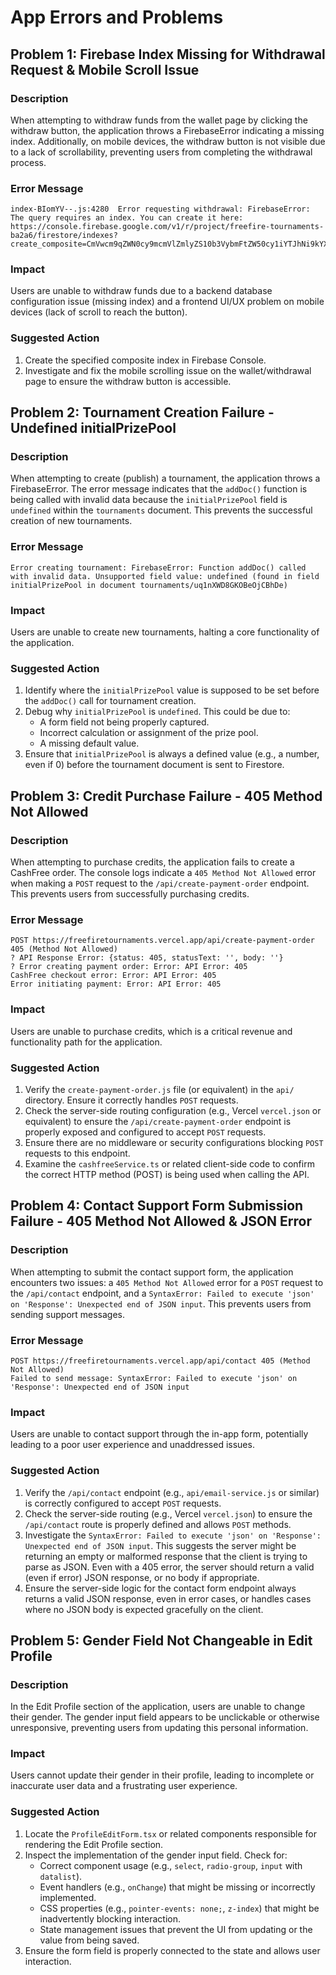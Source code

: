 # App Errors and Problems

## Problem 1: Firebase Index Missing for Withdrawal Request & Mobile Scroll Issue

### Description
When attempting to withdraw funds from the wallet page by clicking the withdraw button, the application throws a FirebaseError indicating a missing index. Additionally, on mobile devices, the withdraw button is not visible due to a lack of scrollability, preventing users from completing the withdrawal process.

### Error Message
```
index-BIomYV--.js:4280  Error requesting withdrawal: FirebaseError: The query requires an index. You can create it here: https://console.firebase.google.com/v1/r/project/freefire-tournaments-ba2a6/firestore/indexes?create_composite=CmVwcm9qZWN0cy9mcmVlZmlyZS10b3VybmFtZW50cy1iYTJhNi9kYXRhYmFzZXMvKGRlZmF1bHQpL2NvbGxlY3Rpb25Hcm91cHMvd2l0aGRyYXdhbFJlcXVlc3RzL2luZGV4ZXMvXxABGgoKBnVzZXJJZBABGg8KC3JlcXVlc3RlZEF0EAIaDAoIX19uYW1lX18QAg
```

### Impact
Users are unable to withdraw funds due to a backend database configuration issue (missing index) and a frontend UI/UX problem on mobile devices (lack of scroll to reach the button).

### Suggested Action
1. Create the specified composite index in Firebase Console.
2. Investigate and fix the mobile scrolling issue on the wallet/withdrawal page to ensure the withdraw button is accessible. 

## Problem 2: Tournament Creation Failure - Undefined initialPrizePool

### Description
When attempting to create (publish) a tournament, the application throws a FirebaseError. The error message indicates that the `addDoc()` function is being called with invalid data because the `initialPrizePool` field is `undefined` within the `tournaments` document. This prevents the successful creation of new tournaments.

### Error Message
```
Error creating tournament: FirebaseError: Function addDoc() called with invalid data. Unsupported field value: undefined (found in field initialPrizePool in document tournaments/uq1nXWD8GKOBeOjCBhDe)
```

### Impact
Users are unable to create new tournaments, halting a core functionality of the application.

### Suggested Action
1. Identify where the `initialPrizePool` value is supposed to be set before the `addDoc()` call for tournament creation.
2. Debug why `initialPrizePool` is `undefined`. This could be due to:
    - A form field not being properly captured.
    - Incorrect calculation or assignment of the prize pool.
    - A missing default value.
3. Ensure that `initialPrizePool` is always a defined value (e.g., a number, even if 0) before the tournament document is sent to Firestore. 

## Problem 3: Credit Purchase Failure - 405 Method Not Allowed

### Description
When attempting to purchase credits, the application fails to create a CashFree order. The console logs indicate a `405 Method Not Allowed` error when making a `POST` request to the `/api/create-payment-order` endpoint. This prevents users from successfully purchasing credits.

### Error Message
```
POST https://freefiretournaments.vercel.app/api/create-payment-order 405 (Method Not Allowed)
? API Response Error: {status: 405, statusText: '', body: ''}
? Error creating payment order: Error: API Error: 405
CashFree checkout error: Error: API Error: 405
Error initiating payment: Error: API Error: 405
```

### Impact
Users are unable to purchase credits, which is a critical revenue and functionality path for the application.

### Suggested Action
1. Verify the `create-payment-order.js` file (or equivalent) in the `api/` directory. Ensure it correctly handles `POST` requests.
2. Check the server-side routing configuration (e.g., Vercel `vercel.json` or equivalent) to ensure the `/api/create-payment-order` endpoint is properly exposed and configured to accept `POST` requests.
3. Ensure there are no middleware or security configurations blocking `POST` requests to this endpoint.
4. Examine the `cashfreeService.ts` or related client-side code to confirm the correct HTTP method (POST) is being used when calling the API. 

## Problem 4: Contact Support Form Submission Failure - 405 Method Not Allowed & JSON Error

### Description
When attempting to submit the contact support form, the application encounters two issues: a `405 Method Not Allowed` error for a `POST` request to the `/api/contact` endpoint, and a `SyntaxError: Failed to execute 'json' on 'Response': Unexpected end of JSON input`. This prevents users from sending support messages.

### Error Message
```
POST https://freefiretournaments.vercel.app/api/contact 405 (Method Not Allowed)
Failed to send message: SyntaxError: Failed to execute 'json' on 'Response': Unexpected end of JSON input
```

### Impact
Users are unable to contact support through the in-app form, potentially leading to a poor user experience and unaddressed issues.

### Suggested Action
1. Verify the `/api/contact` endpoint (e.g., `api/email-service.js` or similar) is correctly configured to accept `POST` requests.
2. Check the server-side routing (e.g., Vercel `vercel.json`) to ensure the `/api/contact` route is properly defined and allows `POST` methods.
3. Investigate the `SyntaxError: Failed to execute 'json' on 'Response': Unexpected end of JSON input`. This suggests the server might be returning an empty or malformed response that the client is trying to parse as JSON. Even with a 405 error, the server should return a valid (even if error) JSON response, or no body if appropriate.
4. Ensure the server-side logic for the contact form endpoint always returns a valid JSON response, even in error cases, or handles cases where no JSON body is expected gracefully on the client. 

## Problem 5: Gender Field Not Changeable in Edit Profile

### Description
In the Edit Profile section of the application, users are unable to change their gender. The gender input field appears to be unclickable or otherwise unresponsive, preventing users from updating this personal information.

### Impact
Users cannot update their gender in their profile, leading to incomplete or inaccurate user data and a frustrating user experience.

### Suggested Action
1. Locate the `ProfileEditForm.tsx` or related components responsible for rendering the Edit Profile section.
2. Inspect the implementation of the gender input field. Check for:
    - Correct component usage (e.g., `select`, `radio-group`, `input` with `datalist`).
    - Event handlers (e.g., `onChange`) that might be missing or incorrectly implemented.
    - CSS properties (e.g., `pointer-events: none;`, `z-index`) that might be inadvertently blocking interaction.
    - State management issues that prevent the UI from updating or the value from being saved.
3. Ensure the form field is properly connected to the state and allows user interaction. 
